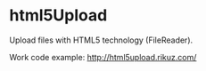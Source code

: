  html5Upload
=============

Upload files with HTML5 technology (FileReader).

Work code example: http://html5upload.rikuz.com/